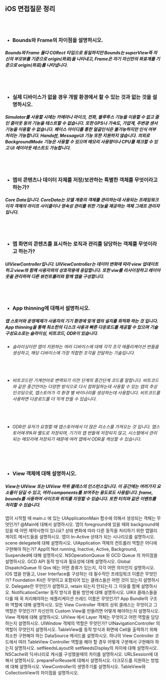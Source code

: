 ## iOS 면접질문 정리

<br>
<br>

- ### Bounds와 Frame의 차이점을 설명하시오.
##### Bounds와 Frame 둘다 CGRect 타입으로 동일하지만 Bounds는 superView즉 자신의 부모뷰를 기준으로 origin(좌표)을 나타내고, Frame은 자기 자신만의 좌표계를 기준으로 origin(좌표)를 나타냅니다.

<br>
<br>

- ### 실제 디바이스가 없을 경우 개발 환경에서 할 수 있는 것과 없는 것을 설명하시오.
##### Simulator를 사용할 시에는 카메라나 마이크, 전화, 블루투스 기능을 이용할 수 없고 줌인 줌아웃 등의 기능을 테스트할 수 없습니다. 또한 GPS나 가속도, 가압계, 주변광 센서 기능을 이용할 수 없습니다. 페이스 아이디를 통한 얼굴인식은 불가능하지만 인식 여부 처리는 가능합니다. Handoff, MessageUI 기능 또한 지원하지 않습니다. 의외로 BackgroundMode 기능은 사용할 수 있으며 메모리 사용량이나 CPU를 체크할 수 있고 UI 레이아웃 테스트도 가능합니다.

<br>
<br>

- ### 앱의 콘텐츠나 데이터 자체를 저장/보관하는 특별한 객체를 무엇이라고 하는가?
##### Core Data입니다. CoreData는 모델 계층의 객체를 관리하는데 사용되는 프레임워크이자 객체의 라이프 사이클이나 영속성 관리를 위한 기능을 제공하는 객체 그래프 관리자입니다.

<br>
<br>

- ### 앱 화면의 콘텐츠를 표시하는 로직과 관리를 담당하는 객체를 무엇이라고 하는가?
##### UIViewController입니다. UIViewController는 데이터 변화에 따라 view 업데이트하고 view와 함께 사용자와의 상호작용에 응답합니다. 또한 viw를 리사이징하고 레이아웃을 관리하며 다른 뷰컨트롤러와 함께 앱을 구성합니다.

<br>
<br> 

- ### App thinning에 대해서 설명하시오.
##### 앱 스토어와 운영체제가 사용자의 기기 환경에 맞게 앱의 설치를 최적화 하는 것 입니다. App thinning을 통해 최소한의 디스크 사용과 빠른 다운로드를 제공할 수 있으며 기술 구성요소로는 슬라이싱, 비트코드, ODR이 있습니다.

- ###### 슬라이싱이란 앱이 지원하는 여러 디바이스에 대해 각각 조각 애플리케이션 번들을 생성하고, 해당 디바이스에 가장 적합한 조각을 전달하는 기술입니다.
<br>

- ###### 비트코드란 기계언어로 변역되기 이전 단계의 중간단계 코드를 말합니다. 비트코드와 같은 중간언어는 다양한 방식으로 다시 컴파일하는데 사용할 수 있는 앱의 추상 인코딩으로, 앱스토어가 각 환경 별 바이너리를 생성하는데 사용합니다. 비트코드를 사용하면 다운로드를 더 작게 만들 수 있습니다.
<br>

- ###### ODR란 유저가 요청할 때 앱스토어에서 더 많은 리소스를 가져오는 것 입니다. 앱스토어에 IPA와 별도로 저장되며, 기기의 앱 번들에 저장되지 않고, 시스템에서 관리되는 메모리에 저장되기 때문에 여러 앱에서 ODR을 캐싱할 수 있습니다.

<br>
<br>

- ### View 객체에 대해 설명하시오.
##### View는 UIView 또는 UIView 하위 클래스의 인스턴스입니다. 이 공간에는 여러가지 요소들이 담길 수 있고, 여러 components를 보여주는 용도로도 사용됩니다. frame, bounds를 사용하여 사이즈와 위치를 지정할 수 있습니다. 또한 터치와 같은 이벤트를 처리할 수 있습니다. 


앱이 시작할 때 main.c 에 있는 UIApplicationMain 함수에 의해서 생성되는 객체는 무엇인가?
@Main에 대해서 설명하시오.
앱이 foreground에 있을 때와 background에 있을 때 어떤 제약사항이 있나요?
상태 변화에 따라 다른 동작을 처리하기 위한 앱델리게이트 메서드들을 설명하시오.
앱이 In-Active 상태가 되는 시나리오를 설명하시오.
scene delegate에 대해 설명하시오.
UIApplication 객체의 컨트롤러 역할은 어디에 구현해야 하는가?
App의 Not running, Inactive, Active, Background, Suspended에 대해 설명하시오.
NSOperationQueue 와 GCD Queue 의 차이점을 설명하시오.
GCD API 동작 방식과 필요성에 대해 설명하시오.
Global DispatchQueue 의 Qos 에는 어떤 종류가 있는지, 각각 어떤 의미인지 설명하시오.
iOS 앱을 만들고, User Interface를 구성하는 데 필수적인 프레임워크 이름은 무엇인가?
Foundation Kit은 무엇이고 포함되어 있는 클래스들은 어떤 것이 있는지 설명하시오.
Delegate란 무언인가 설명하고, retain 되는지 안되는지 그 이유를 함께 설명하시오.
NotificationCenter 동작 방식과 활용 방안에 대해 설명하시오.
UIKit 클래스들을 다룰 때 꼭 처리해야하는 애플리케이션 쓰레드 이름은 무엇인가?
App Bundle의 구조와 역할에 대해 설명하시오.
모든 View Controller 객체의 상위 클래스는 무엇이고 그 역할은 무엇인가?
자신만의 Custom View를 만들려면 어떻게 해야하는지 설명하시오.
View 객체에 대해 설명하시오.
UIView 에서 Layer 객체는 무엇이고 어떤 역할을 담당하는지 설명하시오.
UIWindow 객체의 역할은 무엇인가?
UINavigationController 의 역할이 무엇인지 설명하시오.
TableView를 동작 방식과 화면에 Cell을 출력하기 위해 최소한 구현해야 하는 DataSource 메서드를 설명하시오.
하나의 View Controller 코드에서 여러 TableView Controller 역할을 해야 할 경우 어떻게 구분해서 구현해야 하는지 설명하시오.
setNeedsLayout와 setNeedsDisplay의 차이에 대해 설명하시오.
NSCache와 딕셔너리로 캐시를 구성했을때의 차이를 설명하시오.
URLSession에 대해서 설명하시오.
prepareForReuse에 대해서 설명하시오.
다크모드를 지원하는 방법에 대해 설명하시오.
ViewController의 생명주기를 설명하시오.
TableView와 CollectionView의 차이점을 설명하시오.